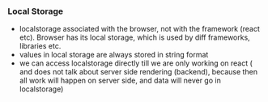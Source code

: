 ### Local Storage
- localstorage associated with the browser, not with the framework (react etc). Browser has its local storage, which is used by diff frameworks, libraries etc.
- values in local storage are always stored in string format
- we can access localstorage directly till we are only working on react ( and does not talk about server side rendering (backend), because then all work will happen on server side, and data will never go in localstorage)